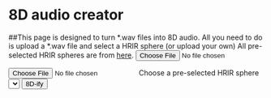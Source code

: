 # 8D audio creator
##This page is designed to turn \*.wav files into 8D audio.
All you need to do is upload a \*.wav file and select a HRIR sphere (or upload your own)
All pre-selected HRIR spheres are from [here](https://github.com/mrDIMAS/hrir_sphere_builder/tree/master/hrtf_base/IRCAM).
<input type="file" id="audio-file">

<input type="file" id="hrir-file-upload">
<label for="hrir-select">Choose a pre-selected HRIR sphere</label>
<select name="hrir-select" id="hrir-select"></select>
<button onclick="parseAudio()">8D-ify</button>
